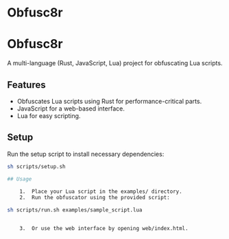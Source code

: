 # Obfusc8r
# Obfusc8r

A multi-language (Rust, JavaScript, Lua) project for obfuscating Lua scripts.

## Features
- Obfuscates Lua scripts using Rust for performance-critical parts.
- JavaScript for a web-based interface.
- Lua for easy scripting.

## Setup
Run the setup script to install necessary dependencies:
```sh
sh scripts/setup.sh

## Usage

	1.	Place your Lua script in the examples/ directory.
	2.	Run the obfuscator using the provided script:

sh scripts/run.sh examples/sample_script.lua


	3.	Or use the web interface by opening web/index.html.
